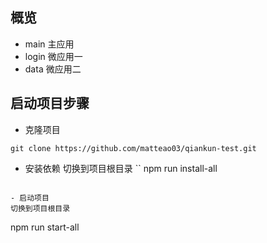 ## 概览
- main 主应用
- login 微应用一
- data 微应用二

## 启动项目步骤

- 克隆项目
```
git clone https://github.com/matteao03/qiankun-test.git
```
- 安装依赖
切换到项目根目录
``
npm run install-all
```

- 启动项目
切换到项目根目录
```
npm run start-all
```
